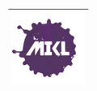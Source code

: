 <table>
<thead>
<tr>
  <th align="center"><img width="144" height="144" src="./images/mikl.png"/></th>
</tr>
</thead>
</table>

